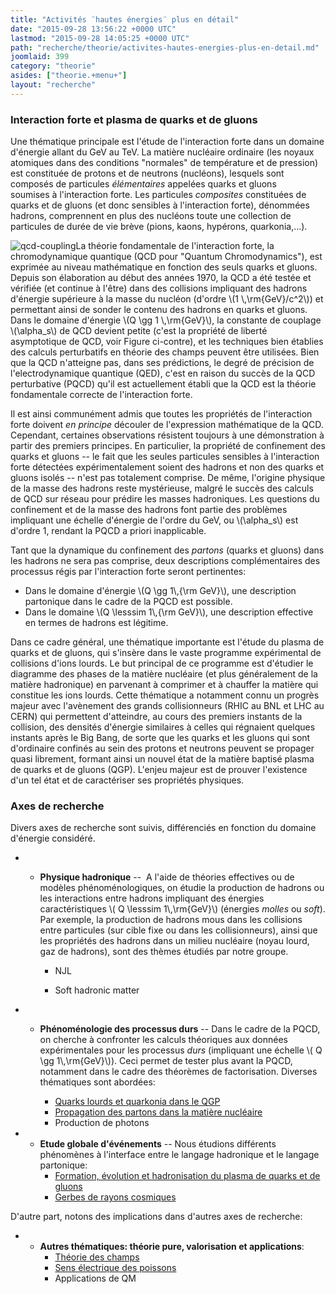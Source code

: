 ```yaml
---
title: "Activités ¨hautes énergies¨ plus en détail"
date: "2015-09-28 13:56:22 +0000 UTC"
lastmod: "2015-09-28 14:05:25 +0000 UTC"
path: "recherche/theorie/activites-hautes-energies-plus-en-detail.md"
joomlaid: 399
category: "theorie"
asides: ["theorie.+menu+"]
layout: "recherche"
---
```

### Interaction forte et plasma de quarks et de gluons

Une thématique principale est l'étude de l'interaction forte dans un domaine d'énergie allant du GeV au TeV. La matière nucléaire ordinaire (les noyaux atomiques dans des conditions "normales" de température et de pression) est constituée de protons et de neutrons (nucléons), lesquels sont composés de particules _élémentaires_ appelées quarks et gluons soumises à l'interaction forte. Les particules _composites_ constituées de quarks et de gluons (et donc sensibles à l'interaction forte), dénommées hadrons, comprennent en plus des nucléons toute une collection de particules de durée de vie brève (pions, kaons, hypérons, quarkonia,...).

![qcd-coupling](images/qcd-coupling.jpg)La théorie fondamentale de l'interaction forte, la chromodynamique quantique (QCD pour "Quantum Chromodynamics"), est exprimée au niveau mathématique en fonction des seuls quarks et gluons.  Depuis son élaboration au début des années 1970, la QCD a été testée et vérifiée (et continue à l'être) dans des collisions impliquant des hadrons d'énergie supérieure à la masse du nucléon (d'ordre \\(1 \\,\\rm{GeV}/c^2\\)) et permettant ainsi de sonder le contenu des hadrons en quarks et gluons.  Dans le domaine d'énergie \\(Q \\gg 1 \\,\\rm{GeV}\\), la constante de couplage \\(\\alpha\_s\\) de QCD devient petite (c'est la propriété de liberté asymptotique de QCD, voir Figure ci-contre), et les techniques bien établies des calculs perturbatifs en théorie des champs peuvent être utilisées. Bien que la QCD n'atteigne pas, dans ses prédictions, le degré de précision de l'electrodynamique quantique (QED), c'est en raison du succès de la QCD perturbative (PQCD) qu'il est actuellement établi que la QCD est la théorie fondamentale correcte de l'interaction forte.

Il est ainsi communément admis que toutes les propriétés de l'interaction forte doivent _en principe_ découler de l'expression mathématique de la QCD. Cependant, certaines observations résistent toujours à une démonstration à partir des premiers principes. En particulier, la propriété de confinement des quarks et gluons -- le fait que les seules particules sensibles à l'interaction forte détectées expérimentalement soient des hadrons et non des quarks et gluons isolés -- n'est pas totalement comprise. De même, l'origine physique de la masse des hadrons reste mystérieuse, malgré le succès des calculs de QCD sur réseau pour prédire les masses hadroniques. Les questions du confinement et de la masse des hadrons font partie des problèmes impliquant une échelle d'énergie de l'ordre du GeV, ou \\(\\alpha\_s\\) est d'ordre 1, rendant la PQCD a priori inapplicable.

Tant que la dynamique du confinement des _partons_ (quarks et gluons) dans les hadrons ne sera pas comprise, deux descriptions complémentaires des processus régis par l'interaction forte seront pertinentes:

*   Dans le domaine d'énergie \\(Q \\gg 1\\,{\\rm GeV}\\), une description partonique dans le cadre de la PQCD est possible.
*   Dans le domaine \\(Q \\lesssim 1\\,{\\rm GeV}\\), une description effective en termes de hadrons est légitime.

Dans ce cadre général, une thématique importante est l'étude du plasma de quarks et de gluons, qui s'insère dans le vaste programme expérimental de collisions d'ions lourds. Le but principal de ce programme est d'étudier le diagramme des phases de la matière nucléaire (et plus généralement de la matière hadronique) en parvenant à comprimer et à chauffer la matière qui constitue les ions lourds. Cette thématique a notamment connu un progrès majeur avec l'avènement des grands collisionneurs (RHIC au BNL et LHC au CERN) qui permettent d'atteindre, au cours des premiers instants de la collision, des densités d'énergie similaires à celles qui régnaient quelques instants après le Big Bang, de sorte que les quarks et les gluons qui sont d'ordinaire confinés au sein des protons et neutrons peuvent se propager quasi librement, formant ainsi un nouvel état de la matière baptisé plasma de quarks et de gluons (QGP). L'enjeu majeur est de prouver l'existence d'un tel état et de caractériser ses propriétés physiques.

### Axes de recherche

Divers axes de recherche sont suivis, différenciés en fonction du domaine d'énergie considéré.

*   *   **Physique hadronique** --  A l'aide de théories effectives ou de modèles phénoménologiques, on étudie la production de hadrons ou les interactions entre hadrons impliquant des énergies caractéristiques \\( Q \\lesssim 1\\,\\rm{GeV}\\) (énergies _molles_ ou _soft_). Par exemple, la production de hadrons mous dans les collisions entre particules (sur cible fixe ou dans les collisionneurs), ainsi que les propriétés des hadrons dans un milieu nucléaire (noyau lourd, gaz de hadrons), sont des thèmes étudiés par notre groupe.
        
        *   NJL
            
        *   Soft hadronic matter
            

*   *   **Phénoménologie des processus durs** -- Dans le cadre de la PQCD, on cherche à confronter les calculs théoriques aux données expérimentales pour les processus _durs_ (impliquant une échelle \\( Q \\gg 1\\,\\rm{GeV}\\)). Ceci permet de tester plus avant la PQCD, notamment dans le cadre des théorèmes de factorisation. Diverses thématiques sont abordées:
        
        *   [Quarks lourds et quarkonia dans le QGP](/recherche/theoriehe/quarks-lourds-et-quarkonia-dans-un-plasma)
        *   [Propagation des partons dans la matière nucléaire](/recherche/theoriehe/propagation-des-partons-dans-la-matiere-nucleaire)
        *   Production de photons

*   *   **Etude globale d'événements** -- Nous étudions différents phénomènes à l'interface entre le langage hadronique et le langage partonique:[](fr/recherche/theorie-haute-energie/theoriehe-nouvelles/205-werner1)
        *   [Formation, évolution et hadronisation du plasma de quarks et de gluons](/recherche/theoriehe/werner1)
        *   [Gerbes de rayons cosmiques](/recherche/theoriehe/gerbes-de-rayons-cosmiques)

D'autre part, notons des implications dans d'autres axes de recherche:

*   *   **Autres thématiques: théorie pure, valorisation et applications**:
        *   [Théorie des champs](/recherche/theoriehe/theorie-quantique-des-champs)
        *   [Sens électrique des poissons](/recherche/theoriehe/electrolocation)
        *   Applications de QM
